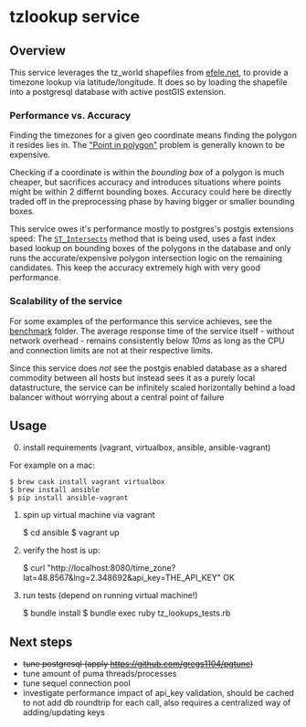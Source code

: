 # tzlookup service

## Overview

This service leverages the tz_world shapefiles from [efele.net](http://efele.net/maps/tz/world/), to provide a timezone lookup via latitude/longitude. It does so by loading the shapefile into a postgresql database with active postGIS extension.


### Performance vs. Accuracy

Finding the timezones for a given geo coordinate means finding the polygon it resides lies in. The ["Point in polygon"](https://en.wikipedia.org/wiki/Point_in_polygon) problem is generally known to be expensive.

Checking if a coordinate is within the *bounding box* of a polygon is much cheaper, but sacrifices accuracy and introduces situations where points might be within 2 differnt bounding boxes. Accuracy could here be directly traded off in the preprocessing phase by having bigger or smaller bounding boxes.

This service owes it's performance mostly to postgres's postgis extensions speed: The [`ST_Intersects`](http://postgis.org/docs/ST_Intersects.html) method that is being used, uses a fast index based lookup on bounding boxes of the polygons in the database and only runs the accurate/expensive polygon intersection logic on the remaining candidates. This keep the accuracy extremely high with very good performance.

### Scalability of the service

For some examples of the performance this service achieves, see the [benchmark](./benchmark/) folder. The average response time of the service itself  - without network overhead - remains consistently below *10ms* as long as the CPU and connection limits are not at their respective limits.

Since this service does *not* see the postgis enabled database as a shared commodity between all hosts but instead sees it as a purely local datastructure, the service can be infinitely scaled horizontally behind a load balancer without worrying about a central point of failure

## Usage

0. install requirements (vagrant, virtualbox, ansible, ansible-vagrant)

For example on a mac:

	$ brew cask install vagrant virtualbox
	$ brew install ansible
	$ pip install ansible-vagrant

1. spin up virtual machine via vagrant

	$ cd ansible
	$ vagrant up


2. verify the host is up:

	$ curl "http://localhost:8080/time_zone?lat=48.8567&lng=2.348692&api_key=THE_API_KEY"
	OK

3. run tests (depend on running virtual machine!)

    $ bundle install
    $ bundle exec ruby tz_lookups_tests.rb

## Next steps

* ~~tune postgresql (apply https://github.com/gregs1104/pgtune)~~
* tune amount of puma threads/processes
* tune sequel connection pool
* investigate performance impact of api_key validation, should be cached to not add db roundtrip for each call, also requires a centralized way of adding/updating keys
